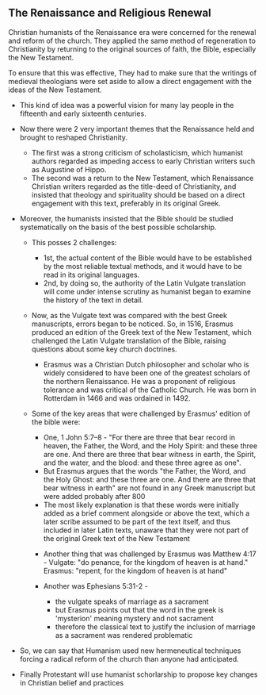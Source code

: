 ## The Renaissance and Religious Renewal
Christian humanists of the Renaissance era were concerned for the renewal and reform of the church. They applied the same method of regeneration to Christianity by returning to the original sources of faith, the Bible, especially the New Testament.

To ensure that this was effective, They had to make sure that the writings of medieval theologians were set aside to allow a direct engagement with the ideas of the New Testament.

- This kind of idea was a powerful vision for many lay people in the fifteenth and early sixteenth centuries.

- Now there were 2 very important themes that the Renaissance held and brought to reshaped Christianity.

  - The first was a strong criticism of scholasticism, which humanist authors regarded as impeding access to early Christian writers such as Augustine of Hippo.
  - The second was a return to the New Testament, which Renaissance Christian writers regarded as the title-deed of Christianity, and insisted that theology and spirituality should be based on a direct engagement with this text, preferably in its original Greek.

- Moreover, the humanists insisted that the Bible should be studied systematically on the basis of the best possible scholarship.

  - This posses 2 challenges:

    - 1st, the actual content of the Bible would have to be established by the most reliable textual methods, and it would have to be read in its original languages.
    - 2nd, by doing so, the authority of the Latin Vulgate translation will come under intense scrutiny as humanist began to examine the history of the text in detail.

  - Now, as the Vulgate text was compared with the best Greek manuscripts, errors began to be noticed. So, in 1516, Erasmus produced an edition of the Greek text of the New Testament, which challenged the Latin Vulgate translation of the Bible, raising questions about some key church doctrines.

    - Erasmus was a Christian Dutch philosopher and scholar who is widely considered to have been one of the greatest scholars of the northern Renaissance. He was a proponent of religious tolerance and was critical of the Catholic Church. He was born in Rotterdam in 1466 and was ordained in 1492.

  - Some of the key areas that were challenged by Erasmus' edition of the bible were:

    - One,
      1 John 5:7–8 - "For there are three that bear record in heaven, the Father, the Word, and the Holy Spirit: and these three are one. And there are three that bear witness in earth, the Spirit, and the water, and the blood: and these three agree as one".

    * But Erasmus argues that the words "the Father, the Word, and the Holy Ghost: and these three are one. And there are three that bear witness in earth" are not found in any Greek manuscript but were added probably after 800
    * The most likely explanation is that these words were initially added as a brief comment alongside or above the text, which a later scribe assumed to be part of the text itself, and thus included in later Latin texts, unaware that they were not part of the original Greek text of the New Testament

    - Another thing that was challenged by Erasmus was Matthew 4:17 -
      Vulgate: "do penance, for the kingdom of heaven is at hand."
      Erasmus: "repent, for the kingdom of heaven is at hand"

    - Another was Ephesians 5:31-2 -
      - the vulgate speaks of marriage as a sacrament
      - but Erasmus points out that the word in the greek is 'mysterion' meaning mystery and not sacrament
      - therefore the classical text to justify the inclusion of marriage as a sacrament was rendered problematic

* So, we can say that Humanism used new hermeneutical techniques forcing a radical reform of the church than anyone had anticipated.

* Finally Protestant will use humanist schorlarship to propose key changes in Christian belief and practices
